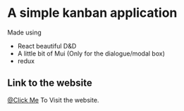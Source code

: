 # A simple kanban application
Made using 
- React beautiful D&D
- A little bit of Mui (Only for the dialogue/modal box)
- redux

## Link to the website
[@Click Me](https://prajwalRiddhsoft.github.io/kanban) To Visit the website.